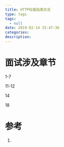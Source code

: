 ```yaml
---
title: HTTP权威指南总览
type: tags
tags:
  - null
date: 2019-02-14 15:47:36
categories:
description:
---
```


# 面试涉及章节

1-7

11-12

14

18

# 参考 #

1. 
